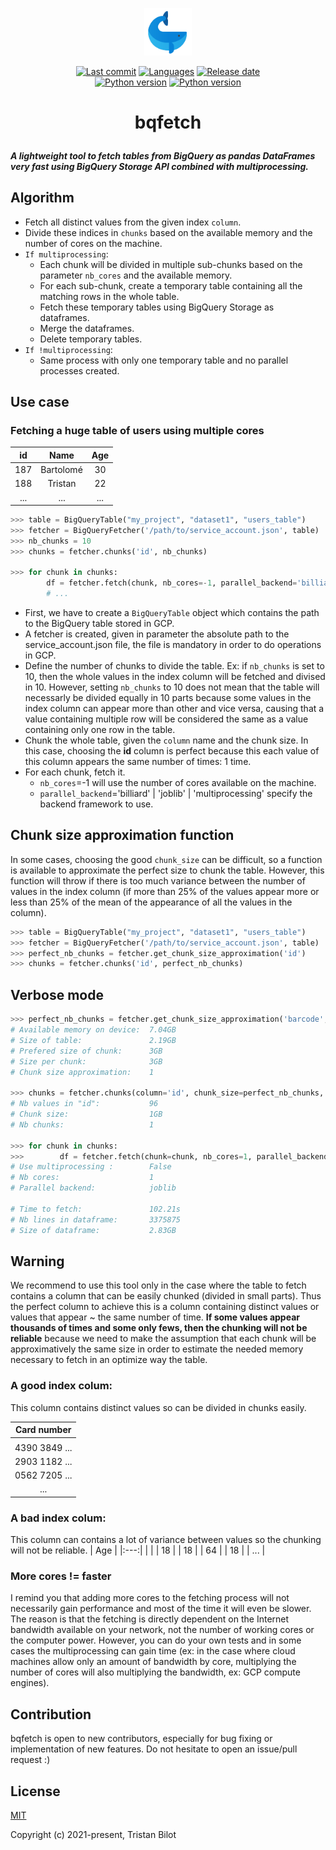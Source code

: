 <p align="center"><img width="15%" src=".github/logo.svg"/></p>

<p align="center">
  <a href=""><img src="https://img.shields.io/github/last-commit/tristanbilot/bqfetch" alt="Last commit"></a>
  <a href="https://img.shields.io/github/languages/count/tristanbilot/bqfetch"><img src="https://img.shields.io/github/languages/count/tristanbilot/bqfetch" alt="Languages"></a>
  <a href=""><img src="https://img.shields.io/github/release-date/tristanbilot/bqfetch" alt="Release date"></a>
  <br>
  <a href=""><img src="https://img.shields.io/badge/Python-%3E%3D3.6-blue" alt="Python version"></a>
  <a href=""><img src="https://img.shields.io/github/license/tristanbilot/bqfetch" alt="Python version"></a>
</p>

# <p align="center">bqfetch<p>
##### A lightweight tool to fetch tables from BigQuery as pandas DataFrames very fast using BigQuery Storage API combined with multiprocessing.

## Algorithm
  * Fetch all distinct values from the given index `column`.
  * Divide these indices in `chunks` based on the available memory and the number of cores on the machine.
  * `If multiprocessing`:
      * Each chunk will be divided in multiple sub-chunks based on the parameter `nb_cores` and the available memory.
      * For each sub-chunk, create a temporary table containing all the matching rows in the whole table.
      * Fetch these temporary tables using BigQuery Storage as dataframes.
      * Merge the dataframes.
      * Delete temporary tables.
  * `If !multiprocessing`:
      * Same process with only one temporary table and no parallel processes created.

## Use case

### Fetching a huge table of users using multiple cores
|  id |   Name  | Age |
|:---:|:-------:|:---:|
| 187 | Bartolomé |  30 |
| 188 | Tristan |  22 |
| ... |   ...   | ... |

```python
>>> table = BigQueryTable("my_project", "dataset1", "users_table")
>>> fetcher = BigQueryFetcher('/path/to/service_account.json', table)
>>> nb_chunks = 10
>>> chunks = fetcher.chunks('id', nb_chunks)

>>> for chunk in chunks:
        df = fetcher.fetch(chunk, nb_cores=-1, parallel_backend='billiard')
        # ...
```
  
* First, we have to create a `BigQueryTable` object which contains the path to the BigQuery table stored in GCP.
* A fetcher is created, given in parameter the absolute path to the service_account.json file, the file is mandatory in order to do operations in GCP.
* Define the number of chunks to divide the table. Ex: if `nb_chunks` is set to 10, then the whole values in the index column will be fetched and divised in 10. However, setting `nb_chunks` to 10 does not mean that the table will necessarly be divided equally in 10 parts because some values in the index column can appear more than other and vice versa, causing that a value containing multiple row will be considered the same as a value containing only one row in the table.
* Chunk the whole table, given the `column` name and the chunk size. In this case, choosing the **id** column is perfect because this each value of this column appears the same number of times: 1 time.
* For each chunk, fetch it.
    * `nb_cores`=-1 will use the number of cores available on the machine.
    * `parallel_backend`='billiard' | 'joblib' | 'multiprocessing' specify the backend framework to use.

## Chunk size approximation function
In some cases, choosing the good `chunk_size` can be difficult, so a function is available to approximate the perfect size to chunk the table. However, this function will throw if there is too much variance between the number of values in the index column (if more than 25% of the values appear more or less than 25% of the mean of the appearance of all the values in the column).
  
```python
>>> table = BigQueryTable("my_project", "dataset1", "users_table")
>>> fetcher = BigQueryFetcher('/path/to/service_account.json', table)
>>> perfect_nb_chunks = fetcher.get_chunk_size_approximation('id')
>>> chunks = fetcher.chunks('id', perfect_nb_chunks)
```

## Verbose mode

```python
>>> perfect_nb_chunks = fetcher.get_chunk_size_approximation('barcode', verbose=True)
# Available memory on device:  7.04GB
# Size of table:               2.19GB
# Prefered size of chunk:      3GB
# Size per chunk:              3GB
# Chunk size approximation:    1

>>> chunks = fetcher.chunks(column='id', chunk_size=perfect_nb_chunks, verbose=True)
# Nb values in "id":           96
# Chunk size:                  1GB
# Nb chunks:                   1
  
>>> for chunk in chunks:
>>>        df = fetcher.fetch(chunk=chunk, nb_cores=1, parallel_backend='joblib', verbose=True)
# Use multiprocessing :        False
# Nb cores:                    1
# Parallel backend:            joblib

# Time to fetch:               102.21s
# Nb lines in dataframe:       3375875
# Size of dataframe:           2.83GB
```
  
## Warning
We recommend to use this tool only in the case where the table to fetch contains a column that can be easily chunked (divided in small parts). Thus the perfect column to achieve this is a column containing distinct values or values that appear ~ the same number of time. **If some values appear thousands of times and some only fews, then the chunking will not be reliable** because we need to make the assumption that each chunk will be approximatively the same size in order to estimate the needed memory necessary to fetch in an optimize way the table.
  
### A good index colum:
This column contains distinct values so can be divided in chunks easily.
  
|  Card number |
|:---:|
|  |
| 4390 3849 ... |
| 2903 1182 ... |
| 0562 7205 ... |
| ... |
  
### A bad index colum:
This column can contains a lot of variance between values so the chunking will not be reliable.
|  Age |
|:---:|
|  |
| 18 |
| 18 |
| 64 |
| 18 |
| ... |

### More cores != faster
I remind you that adding more cores to the fetching process will not necessarily gain performance and most of the time it will even be slower. The reason is that the fetching is directly dependent on the Internet bandwidth available on your network, not the number of working cores or the computer power. However, you can do your own tests and in some cases the multiprocessing can gain time (ex: in the case where cloud machines allow only an amount of bandwidth by core, multiplying the number of cores will also multiplying the bandwidth, ex: GCP compute engines).

## Contribution
bqfetch is open to new contributors, especially for bug fixing or implementation of new features. Do not hesitate to open an issue/pull request :)
  
## License
  <a href="https://opensource.org/licenses/MIT">MIT</a>
  
  Copyright (c) 2021-present, Tristan Bilot

